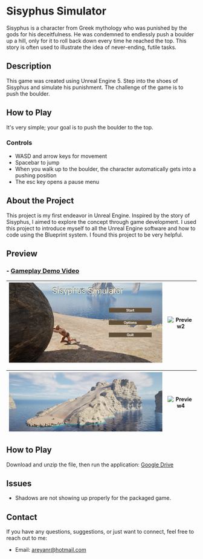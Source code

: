 # Sisyphus Simulator

Sisyphus is a character from Greek mythology who was punished by the gods for his deceitfulness. He was condemned to endlessly push a boulder up a hill, only for it to roll back down every time he reached the top. This story is often used to illustrate the idea of never-ending, futile tasks.

## Description
This game was created using Unreal Engine 5. Step into the shoes of Sisyphus and simulate his punishment. The challenge of the game is to push the boulder.

## How to Play
It's very simple; your goal is to push the boulder to the top.

### Controls
- WASD and arrow keys for movement
- Spacebar to jump
- When you walk up to the boulder, the character automatically gets into a pushing position
- The esc key opens a pause menu


## About the Project
This project is my first endeavor in Unreal Engine. Inspired by the story of Sisyphus, I aimed to explore the concept through game development. I used this project to introduce myself to all the Unreal Engine software and how to code using the Blueprint system. I found this project to be very helpful.


## Preview

### - [Gameplay Demo Video](https://drive.google.com/file/d/1iLSOzoPfUDPcJv1Air1_rknpiHsYwKpI/view?usp=sharing)



| ![Preview1](images/preview4.png) | ![Preview2](images/preview2.png) |
|:--------------------------------:|:--------------------------------:|


| ![Preview3](images/preview3.png) | ![Preview4](images/preview1.png) |
|:--------------------------------:|:--------------------------------:|



## How to Play
Download and unzip the file, then run the application: [Google Drive](https://drive.google.com/file/d/1jHrTs4PYUg3vKsLuvpruK6-Hhdn_GN9l/view?usp=sharing)

## Issues
- Shadows are not showing up properly for the packaged game.

## Contact
If you have any questions, suggestions, or just want to connect, feel free to reach out to me:
- Email: areyanr@hotmail.com
